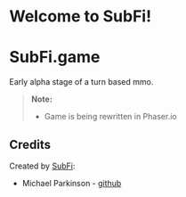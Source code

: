 Welcome to SubFi!
===================

# SubFi.game 
Early alpha stage of a turn based mmo.

> **Note:**
> - Game is being rewritten in Phaser.io

Credits
-------
Created by [SubFi](http://www.SubFi.info):

* Michael Parkinson - [github](https://github.com/QParkinson)